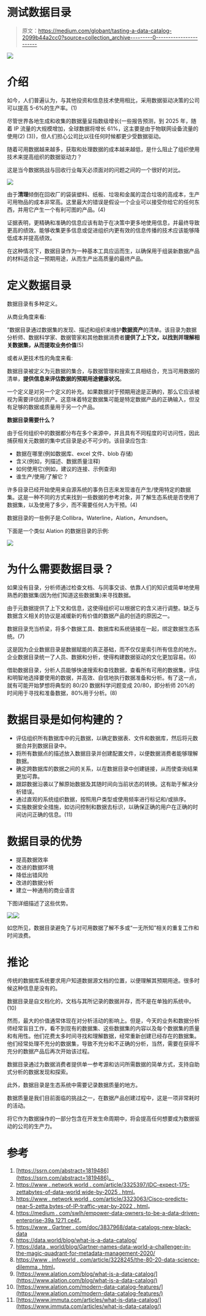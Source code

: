 # 测试数据目录

> 原文：<https://medium.com/globant/tasting-a-data-catalog-2099b44a2cc0?source=collection_archive---------0----------------------->

![](img/a8e8fff3432e6e1f18c4d40ad8352dda.png)

# 介绍

如今，人们普遍认为，与其他投资和信息技术使用相比，采用数据驱动决策的公司可以提高 5-6%的生产率。(1)

尽管世界各地生成和收集的数据量呈指数级增长(一些报告预测，到 2025 年，随着 IP 流量的大规模增加，全球数据将增长 61%，这主要是由于物联网设备流量的使用(2) (3))，但人们担心公司比以往任何时候都更少受数据驱动。

随着可用数据越来越多，获取和处理数据的成本越来越低，是什么阻止了组织使用技术来提高组织的数据驱动力？

这是当今数据挑战与回收行业每天必须面对的问题之间的一个很好的对比。

![](img/3539b6c4dc4353fff1421d889ced7942.png)

由于**清理**倾倒在回收厂的袋装塑料、纸板、垃圾和金属的混合垃圾的高成本，生产可用物品的成本非常高。这里最大的错误是假设一个企业可以接受你给它的任何东西，并用它产生一个有利可图的产品。(4)

证据表明，更精确和准确的信息应该有助于在决策中更多地使用信息，并最终导致更高的绩效。能够收集更多信息或促进组织内更有效的信息传播的技术应该能够降低成本并提高绩效。

在这种情况下，数据目录作为一种基本工具应运而生，以确保用于组装新数据产品的材料适合这一预期用途，从而生产出高质量的最终产品。

# 定义数据目录

数据目录有多种定义。

从商业角度来看:

“数据目录通过数据集的发现、描述和组织来维护**数据资产**的清单。该目录为数据分析师、数据科学家、数据管家和其他数据消费者**提供了上下文，以找到并理解相关数据集，从而提取业务价值**(5)

或者从更技术性的角度来看:

数据目录被定义为元数据的集合，与数据管理和搜索工具相结合，充当可用数据的清单，**提供信息来评估数据的预期用途健康状况**。

一个定义是对另一个定义的补充。如果数据对于预期用途是正确的，那么它应该被视为需要评估的资产。这意味着特定数据集可能是特定数据产品的正确输入，但没有足够的数据或质量用于另一个产品。

**数据目录需要什么？**

由于任何组织中的数据都分布在多个来源中，并且具有不同程度的可访问性，因此捕获相关元数据的集中式目录是必不可少的。该目录应包含:

*   数据在哪里(例如数据库、excel 文件、blob 存储)
*   含义(例如，列描述、数据质量注释)
*   如何使用它(例如，建议的连接、示例查询)
*   谁生产/使用/了解它？

许多目录已经开始使用来自源系统的事务日志来发现谁在产生/使用特定的数据集。这是一种不同的方式来找到一些数据的参考对象，并了解生态系统是否使用了数据集，以及使用了多少，而不需要任何人为干预。(4)

数据目录的一些例子是:Collibra，Waterline，Alation，Amundsen。

下面是一个类似 Alation 的数据目录的示例:

![](img/15f3e4f7e0c4869d448dc6aaf363b06e.png)

# 为什么需要数据目录？

如果没有目录，分析师通过检查文档、与同事交谈、依靠人们的知识或简单地使用熟悉的数据集(因为他们知道这些数据集)来寻找数据。

由于元数据提供了上下文和信息，这使得组织可以根据它的含义进行调整。缺乏与数据含义相关的协议是减缓新的有价值的数据产品的创造的原因之一。

数据目录充当桥梁，将多个数据工具、数据库和系统链接在一起，绑定数据生态系统。(7)

这是因为企业数据目录是数据赋能的真正基础，而不仅仅是索引所有信息的地方。企业数据目录统一了人员、数据和分析，使得构建数据驱动的文化更加容易。(6)

借助数据目录，分析人员能够快速搜索和查找数据，查看所有可用的数据集，评估和明智地选择要使用的数据，并高效、自信地执行数据准备和分析。有了这一点，就有可能开始梦想将典型的 80/20 数据科学问题变成 20/80，即分析师 20%的时间用于寻找和准备数据，80%用于分析。(8)

# 数据目录是如何构建的？

*   评估组织所有数据库中的元数据，以确定数据表、文件和数据库，然后将元数据合并到数据目录中。
*   将所有数据点的描述放入数据目录并创建配置文件，以便数据消费者能够理解数据。
*   确定跨数据库的数据之间的关系，以在数据目录中创建链接，从而使查询结果更加可靠。
*   跟踪数据沿袭以了解原始数据及其随时间向当前状态的转换。这有助于解决分析错误。
*   通过直观的系统组织数据，按照用户类型或使用频率进行标记和/或排序。
*   实施数据安全措施，如访问控制和数据去标识，以确保正确的用户在正确的时间访问正确的信息。(11)

# 数据目录的优势

*   提高数据效率
*   改进的数据环境
*   降低出错风险
*   改进的数据分析
*   建立一种通用的商业语言

下图详细描述了这些优势。

![](img/ab323ac4d5e0f143a38e9b91f7fd749f.png)![](img/3a6bcfc74c3ed7b832bdeb753b5e7ce2.png)

如您所见，数据目录避免了与对可用数据了解不多或“一无所知”相关的重复工作和时间浪费。

# 推论

传统的数据库系统要求用户知道数据源文档的位置，以便理解其预期用途。很多时候这种信息是没有的。

数据目录是自文档化的，文档与其所记录的数据并存，而不是在单独的系统中。(10)

然而，最大的价值通常体现在对分析活动的影响上。但是，今天的业务和数据分析师经常盲目工作，看不到现有的数据集、这些数据集的内容以及每个数据集的质量和有用性。他们花费太多时间寻找和理解数据，经常重新创建已经存在的数据集。他们经常处理不充分的数据集，导致不充分和不正确的分析，当然，需要在获得不充分的数据产品后再次开始该过程。

数据目录通过为数据消费者提供单一参考源和访问所需数据的简单方式，支持自助式分析的数据发现和探索。

此外，数据目录是生态系统中需要记录数据质量的地方。

数据质量是我们目前面临的挑战之一，在数据产品创建过程中，这是一项非常耗时的活动。

将它作为数据操作的一部分包含在开发生命周期中，将会提高任何想要成为数据驱动的公司的生产力。

# 参考

1.  [https://ssrn.com/abstract=1819486](https://ssrn.com/abstract=1819486)。
2.  [https://www . network world . com/article/3325397/IDC-expect-175-zettabytes-of-data-world wide-by-2025 . html](https://www.networkworld.com/article/3325397/idc-expect-175-zettabytes-of-data-worldwide-by-2025.html)。
3.  [https://www . network world . com/article/3323063/Cisco-predicts-near-5-zetta bytes-of-IP-traffic-year-by-2022 . html](https://www.networkworld.com/article/3323063/cisco-predicts-nearly-5-zettabytes-of-ip-traffic-per-year-by-2022.html)。
4.  [https://medium . com/swlh/empower-data-owners-to-be-a-data-driven-enterprise-39a 1271 ce4f](/swlh/empower-data-owners-to-become-a-data-driven-enterprise-39a1271ce4f)。
5.  [https://www . Gartner . com/doc/3837968/data-catalogs-new-black-data](https://www.gartner.com/doc/3837968/data-catalogs-new-black-data)
6.  https://data.world/blog/what-is-a-data-catalog/
7.  [https://data . world/blog/Gartner-names-data-world-a-challenger-in-the-magic-quadrant-for-metadata-management-2020/](https://data.world/blog/gartner-names-data-world-a-challenger-in-the-magic-quadrant-for-metadata-management-2020/)
8.  [https://www . infoworld . com/article/3228245/the-80-20-data-science-dilemma . html](https://www.infoworld.com/article/3228245/the-80-20-data-science-dilemma.html)。
9.  [https://www.alation.com/blog/what-is-a-data-catalog/](https://www.alation.com/blog/what-is-a-data-catalog/)
10.  [https://www.alation.com/modern-data-catalog-features/](https://www.alation.com/modern-data-catalog-features/)
11.  [https://www.immuta.com/articles/what-is-data-catalog/](https://www.immuta.com/articles/what-is-data-catalog/)